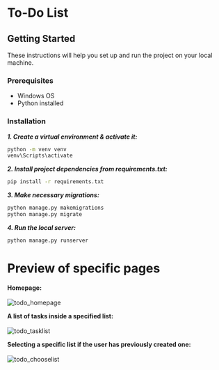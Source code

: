# To-Do List

## Getting Started

These instructions will help you set up and run the project on your local machine.

### Prerequisites

- Windows OS
- Python installed

### Installation

***1. Create a virtual environment & activate it:***

```sh
python -m venv venv
venv\Scripts\activate
```
   
***2. Install project dependencies from requirements.txt:***
```sh
pip install -r requirements.txt
```

***3. Make necessary migrations:***
```sh
python manage.py makemigrations
python manage.py migrate
```

***4. Run the local server:***
```sh
python manage.py runserver
```

# Preview of specific pages

**Homepage:** 
<br>
<br>
![todo_homepage](https://github.com/dawidkaplon/Django_To-Do-List/assets/97986683/d4519fb3-7798-4a26-a8c5-ac6b67ff6ca5)

**A list of tasks inside a specified list:**
<br>
<br>
![todo_tasklist](https://github.com/dawidkaplon/Django_To-Do-List/assets/97986683/610f3c7d-c1be-4014-8cdb-0bd840bb71c1)

**Selecting a specific list if the user has previously created one:**
<br>
<br>
![todo_chooselist](https://github.com/dawidkaplon/Django_To-Do-List/assets/97986683/353a6cc3-1eec-4375-84d8-9ca9af567dff)

